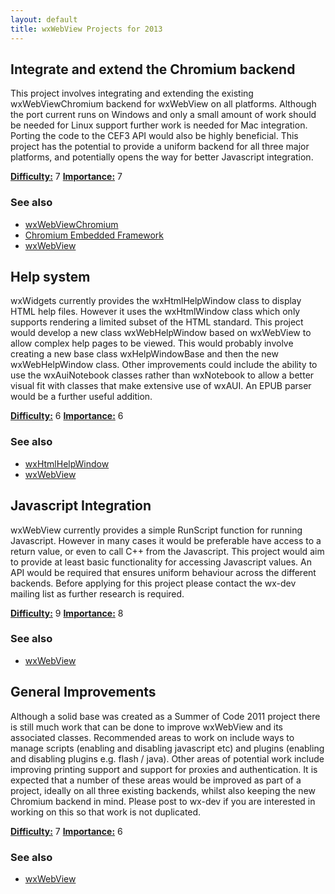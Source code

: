 ```yaml
---
layout: default
title: wxWebView Projects for 2013
---
```


## Integrate and extend the Chromium backend

This project involves integrating and extending the existing wxWebViewChromium
backend for wxWebView on all platforms. Although the port current runs on
Windows and only a small amount of work should be needed for Linux support
further work is needed for Mac integration. Porting the code to the CEF3 API
would also be highly beneficial. This project has the potential to provide a
uniform backend for all three major platforms, and potentially opens the way
for better Javascript integration.

[**Difficulty:**](../project-ratings) 7
[**Importance:**](../project-ratings) 7

### See also

* [wxWebViewChromium](https://github.com/steve-lamerton/wxWebViewChromium)
* [Chromium Embedded Framework](http://code.google.com/p/chromiumembedded/)
* [wxWebView](http://docs.wxwidgets.org/trunk/classwx_web_view.html)

## Help system

wxWidgets currently provides the wxHtmlHelpWindow class to display HTML help
files. However it uses the wxHtmlWindow class which only supports rendering a
limited subset of the HTML standard. This project would develop a new class
wxWebHelpWindow based on wxWebView to allow complex help pages to be viewed.
This would probably involve creating a new base class wxHelpWindowBase and then
the new wxWebHelpWindow class. Other improvements could include the ability to
use the wxAuiNotebook classes rather than wxNotebook to allow a better visual
fit with classes that make extensive use of wxAUI. An EPUB parser would be a
further useful addition.

[**Difficulty:**](../project-ratings) 6
[**Importance:**](../project-ratings) 6

### See also

* [wxHtmlHelpWindow](http://docs.wxwidgets.org/trunk/classwx_html_help_window.html)
* [wxWebView](http://docs.wxwidgets.org/trunk/classwx_web_view.html)

## Javascript Integration

wxWebView currently provides a simple RunScript function for running
Javascript. However in many cases it would be preferable have access to a
return value, or even to call C++ from the Javascript. This project would aim
to provide at least basic functionality for accessing Javascript values. An API
would be required that ensures uniform behaviour across the different backends.
Before applying for this project please contact the wx-dev mailing list as
further research is required.

[**Difficulty:**](../project-ratings) 9
[**Importance:**](../project-ratings) 8

### See also

* [wxWebView](http://docs.wxwidgets.org/trunk/classwx_web_view.html)

## General Improvements

Although a solid base was created as a Summer of Code 2011 project there is
still much work that can be done to improve wxWebView and its associated
classes. Recommended areas to work on include ways to manage scripts (enabling
and disabling javascript etc) and plugins (enabling and disabling plugins e.g.
flash / java). Other areas of potential work include improving printing support
and support for proxies and authentication. It is expected that a number of
these areas would be improved as part of a project, ideally on all three
existing backends, whilst also keeping the new Chromium backend in mind. Please
post to wx-dev if you are interested in working on this so that work is not
duplicated.

[**Difficulty:**](../project-ratings) 7
[**Importance:**](../project-ratings) 6

### See also

* [wxWebView](http://docs.wxwidgets.org/trunk/classwx_web_view.html)